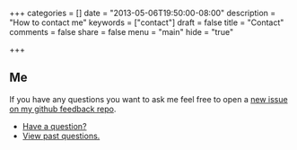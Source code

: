 +++
categories = []
date = "2013-05-06T19:50:00-08:00"
description = "How to contact me"
keywords = ["contact"]
draft = false
title = "Contact"
comments = false
share = false
menu = "main"
hide = "true"

+++

## Me
If you have any questions you want to ask me feel free to open a [new issue on my github feedback repo](https://github.com/derektamsen/feedback "derektamsen/feedback").

- [Have a question?](https://github.com/derektamsen/feedback/issues/new "Create New Issue in derektamsen/feedback")
- [View past questions.](https://github.com/derektamsen/feedback/issues/closed "View Closed Issues in derektamsen/feedback")
